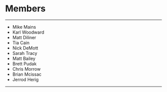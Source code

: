 # Members

---

- Mike Mains
- Karl Woodward
- Matt Diliner
- Tia Cain
- Nick DeMott
- Sarah Tracy
- Matt Bailey
- Brett Pudak
- Chris Morrow
- Brian Mcissac
- Jerrod Herig

---